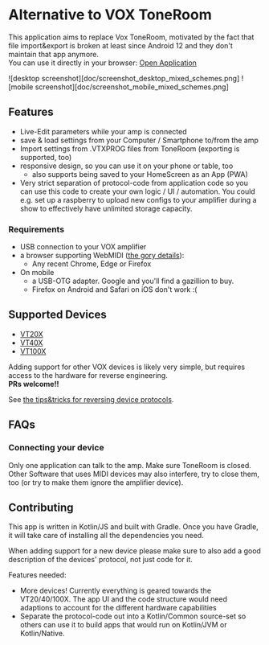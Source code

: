 # Alternative to VOX ToneRoom

This application aims to replace Vox ToneRoom, motivated by the fact that file import&export is broken at least since
Android 12 and they don't maintain that app anymore.  
You can use it directly in your browser: [Open Application](https://tmarsteel.github.io/vox-amp-librarian/)

![desktop screenshot][doc/screenshot_desktop_mixed_schemes.png]
![mobile screenshot][doc/screenshot_mobile_mixed_schemes.png]

## Features

* Live-Edit parameters while your amp is connected
* save & load settings from your Computer / Smartphone to/from the amp
* Import settings from .VTXPROG files from ToneRoom (exporting is supported, too)
* responsive design, so you can use it on your phone or table, too
  * also supports being saved to your HomeScreen as an App (PWA)
* Very strict separation of protocol-code from application code so you can use this code to
  create your own logic / UI / automation. You could e.g. set up a raspberry to upload new configs
  to your amplifier during a show to effectively have unlimited storage capacity.

### Requirements

* USB connection to your VOX amplifier
* a browser supporting WebMIDI ([the gory details](https://caniuse.com/midi)):
  * Any recent Chrome, Edge or Firefox
* On mobile
  * a USB-OTG adapter. Google and you'll find a gazillion to buy.
  * Firefox on Android and Safari on iOS don't work :( 

## Supported Devices

* [VT20X]
* [VT40X]
* [VT100X]

Adding support for other VOX devices is likely very simple, but requires access to the hardware for reverse engineering.  
**PRs welcome!!**

See [the tips&tricks for reversing device protocols](doc/add_device.md).

## FAQs

### Connecting your device

Only one application can talk to the amp. Make sure ToneRoom is closed. Other Software that uses MIDI devices
may also interfere, try to close them, too (or try to make them ignore the amplifier device).

[VT20X]: https://voxamps.com/de/produkt/vt20x/
[VT40X]: https://voxamps.com/de/produkt/vt40x/
[VT100X]: https://voxamps.com/de/?s=VT100X

## Contributing

This app is written in Kotlin/JS and built with Gradle. Once you have Gradle, it will take care of
installing all the dependencies you need.

When adding support for a new device please make sure to also add a good description of the devices'
protocol, not just code for it.

Features needed:
* More devices! Currently everything is geared towards the VT20/40/100X. The app UI and the code
  structure would need adaptions to account for the different hardware capabilities
* Separate the protocol-code out into a Kotlin/Common source-set so others can use it to build apps that
  would run on Kotlin/JVM or Kotlin/Native.